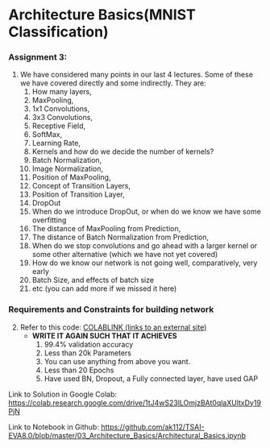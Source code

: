 # Architecture Basics(MNIST Classification)

### Assignment 3: 

1.  We have considered many points in our last 4 lectures. Some of these we have covered directly and some indirectly. They are:
    1.  How many layers,
    2.  MaxPooling,
    3.  1x1 Convolutions,
    4.  3x3 Convolutions,
    5.  Receptive Field,
    6.  SoftMax,
    7.  Learning Rate,
    8.  Kernels and how do we decide the number of kernels?
    9.  Batch Normalization,
    10. Image Normalization,
    11. Position of MaxPooling,
    12. Concept of Transition Layers,
    13. Position of Transition Layer,
    14. DropOut
    15. When do we introduce DropOut, or when do we know we have some overfitting
    16. The distance of MaxPooling from Prediction,
    17. The distance of Batch Normalization from Prediction,
    18. When do we stop convolutions and go ahead with a larger kernel or some other alternative (which we have not yet covered)
    19. How do we know our network is not going well, comparatively, very early
    20. Batch Size, and effects of batch size
    21. etc (you can add more if we missed it here)

### Requirements and Constraints for building network
2.  Refer to this code:  [COLABLINK (links to an external site)](https://colab.research.google.com/drive/1uJZvJdi5VprOQHROtJIHy0mnY2afjNlx)
    -  **WRITE IT AGAIN SUCH THAT IT ACHIEVES**  
        1.  99.4% validation accuracy
        2.  Less than 20k Parameters
        3.  You can use anything from above you want.
        4.  Less than 20 Epochs
        5.  Have used BN, Dropout, a Fully connected layer, have used GAP
        
        
Link to Solution in Google Colab: https://colab.research.google.com/drive/1tJ4wS23lLOmjzBAt0qlaXUltxDy19PjN

Link to Notebook in Github: https://github.com/ak112/TSAI-EVA8.0/blob/master/03_Architecture_Basics/Architectural_Basics.ipynb



